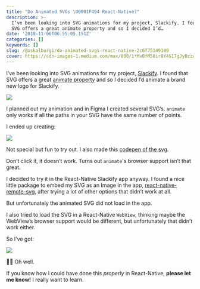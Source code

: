 ```yaml
---
title: "Do Animated SVGs \U0001F494 React-Native?"
description: >-
  I’ve been looking into SVG animations for my project, Slackify. I found that
  SVG offers a great animate property and so I decided I’d…
date: '2018-11-06T06:55:05.151Z'
categories: []
keywords: []
slug: /@askalburgi/do-animated-svgs-react-native-2c6f75149189
cover: https://cdn-images-1.medium.com/max/800/1*MvBfM58ir8Y4S17gJyBzzw.gif
---
```


I’ve been looking into SVG animations for my project, [Slackify](https://medium.com/arjunkalburgi/redesigning-slackify-an-easy-custom-emoji-solution-for-slack-41c81b76e2be). I found that SVG offers a great [animate property](https://developer.mozilla.org/en-US/docs/Web/SVG/Element/animate) and so I decided I’d animate a brand new logo for Slackify.

![](https://cdn-images-1.medium.com/max/800/1*AtJwk7_cpzGFJI6nZkMsjg.png)

I planned out my animation and in Figma I created several SVG’s. `animate` only works if all the paths in your SVG have the same number of points.

I ended up creating:

![](https://cdn-images-1.medium.com/max/800/1*MvBfM58ir8Y4S17gJyBzzw.gif)

Not special but fun to try out. I also made this [codepen of the svg](https://codepen.io/askalburgi/pen/vQOJLE).

Don’t click it, it doesn’t work. Turns out `animate`'s browser support isn’t that great.

I decided to try it in the React-Native Slackify app anyway. I found a nice little package to embed my SVG as an Image in the app, [react-native-remote-svg](https://www.npmjs.com/package/react-native-remote-svg), after trying a lot of other options that didn’t work at all.

But unfortunately the animated SVG did not load in the app.

I also tried to load the SVG in a React-Native `WebView`, thinking maybe the WebView’s browser support would be different, but unfortunately that didn’t work either.

So I’ve got:

![](https://cdn-images-1.medium.com/max/800/1*bfzlPng2aLxqJDms2hS8zQ.jpeg)

🤷🏾‍ Oh well.

If you know how I could have done this _properly_ in React-Native, **please let me know!** I really want to learn.
